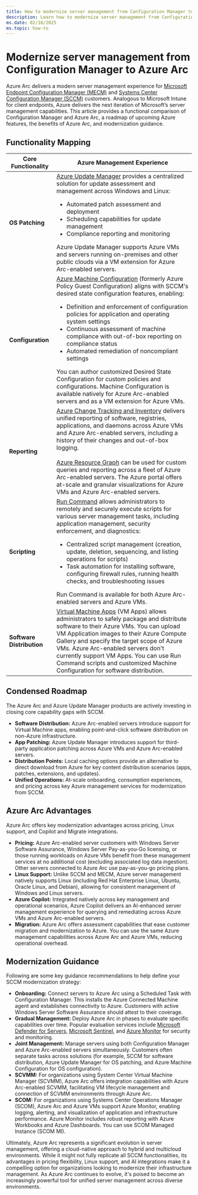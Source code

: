 ```yaml
---
title: How to modernize server management from Configuration Manager to Azure Arc
description: Learn how to modernize server management from Configuration Manager to Azure Arc.
ms.date: 02/18/2025
ms.topic: how-to
---
```


# Modernize server management from Configuration Manager to Azure Arc

Azure Arc delivers a modern server management experience for [Microsoft Endpoint Configuration Manager (MECM)](/mem/configmgr/) and [Systems Center Configuration Manager (SCCM)](/mem/configmgr/) customers. Analogous to Microsoft Intune for client endpoints, Azure delivers the next iteration of Microsoft’s server management capabilities. This article provides a functional comparison of Configuration Manager and Azure Arc, a roadmap of upcoming Azure features, the benefits of Azure Arc, and modernization guidance.

## Functionality Mapping

Core Functionality | Azure Management Experience
--- | ---
**OS Patching** | [Azure Update Manager](/azure/update-manager/) provides a centralized solution for update assessment and management across Windows and Linux:<ul><li>Automated patch assessment and deployment</li><li>Scheduling capabilities for update management</li><li>Compliance reporting and monitoring</li></ul>Azure Update Manager supports Azure VMs and servers running on-premises and other public clouds via a VM extension for Azure Arc-enabled servers.
**Configuration** | [Azure Machine Configuration](/azure/governance/machine-configuration/) (formerly Azure Policy Guest Configuration) aligns with SCCM's desired state configuration features, enabling:<ul><li>Definition and enforcement of configuration policies for application and operating system settings</li><li>Continuous assessment of machine compliance with out-of-box reporting on compliance status</li><li>Automated remediation of noncompliant settings</li></ul>You can author customized Desired State Configuration for custom policies and configurations. Machine Configuration is available natively for Azure Arc-enabled servers and as a VM extension for Azure VMs.
**Reporting** | [Azure Change Tracking and Inventory](/azure/automation/change-tracking/overview-monitoring-agent?tabs=win-az-vm) delivers unified reporting of software, registries, applications, and daemons across Azure VMs and Azure Arc-enabled servers, including a history of their changes and out-of-box logging.<br><br>[Azure Resource Graph](/azure/governance/resource-graph/) can be used for custom queries and reporting across a fleet of Azure Arc-enabled servers. The Azure portal offers at-scale and granular visualizations for Azure VMs and Azure Arc-enabled servers.
**Scripting** | [Run Command](run-command.md) allows administrators to remotely and securely execute scripts for various server management tasks, including application management, security enforcement, and diagnostics:<ul><li>Centralized script management (creation, update, deletion, sequencing, and listing operations for scripts)</li><li>Task automation for installing software, configuring firewall rules, running health checks, and troubleshooting issues</li></ul>Run Command is available for both Azure Arc-enabled servers and Azure VMs.
**Software Distribution** | [Virtual Machine Apps](/azure/virtual-machines/vm-applications?tabs=ubuntu) (VM Apps) allows administrators to safely package and distribute software to their Azure VMs. You can upload VM Application images to their Azure Compute Gallery and specify the target scope of Azure VMs. Azure Arc-enabled servers don't currently support VM Apps. You can use Run Command scripts and customized Machine Configuration for software distribution.

## Condensed Roadmap

The Azure Arc and Azure Update Manager products are actively investing in closing core capability gaps with SCCM.

* **Software Distribution:** Azure Arc-enabled servers introduce support for Virtual Machine apps, enabling point-and-click software distribution on non-Azure infrastructure.
* **App Patching:** Azure Update Manager introduces support for third-party application patching across Azure VMs and Azure Arc-enabled servers.
* **Distribution Points:** Local caching options provide an alternative to direct download from Azure for key content distribution scenarios (apps, patches, extensions, and updates).
* **Unified Operations:** At-scale onboarding, consumption experiences, and pricing across key Azure management services for modernization from SCCM.

## Azure Arc Advantages

Azure Arc offers key modernization advantages across pricing, Linux support, and Copilot and Migrate integrations.

* **Pricing:** Azure Arc-enabled server customers with Windows Server Software Assurance, Windows Server Pay-as-you-Go licensing, or those running workloads on Azure VMs benefit from these management services at no additional cost (excluding associated log data ingestion). Other servers connected to Azure Arc use pay-as-you-go pricing plans.
* **Linux Support:** Unlike SCCM and MECM, Azure server management natively supports Linux (including Red Hat Enterprise Linux, Ubuntu, Oracle Linux, and Debian), allowing for consistent management of Windows and Linux servers.
* **Azure Copilot:** Integrated natively across key management and operational scenarios, Azure Copilot delivers an AI-enhanced server management experience for querying and remediating across Azure VMs and Azure Arc-enabled servers.
* **Migration:** Azure Arc offers assessment capabilities that ease customer migration and modernization to Azure. You can use the same Azure management capabilities across Azure Arc and Azure VMs, reducing operational overhead.

## Modernization Guidance

Following are some key guidance recommendations to help define your SCCM modernization strategy:

* **Onboarding:** Connect servers to Azure Arc using a Scheduled Task with Configuration Manager. This installs the Azure Connected Machine agent and establishes connectivity to Azure. Customers with active Windows Server Software Assurance should attest to their coverage.
* **Gradual Management:** Deploy Azure Arc in phases to evaluate specific capabilities over time. Popular evaluation services include [Microsoft Defender for Servers](/azure/defender-for-cloud/defender-for-servers-overview), [Microsoft Sentinel](/azure/sentinel/), and [Azure Monitor](/azure/azure-monitor/) for security and monitoring.
* **Joint Management:** Manage servers using both Configuration Manager and Azure Arc-enabled servers simultaneously. Customers often separate tasks across solutions (for example, SCCM for software distribution, Azure Update Manager for OS patching, and Azure Machine Configuration for OS configuration).
* **SCVMM:** For organizations using System Center Virtual Machine Manager (SCVMM), Azure Arc offers integration capabilities with Azure Arc-enabled SCVMM, facilitating VM lifecycle management and connection of SCVMM environments through Azure Arc.
* **SCOM:** For organizations using Systems Center Operations Manager (SCOM), Azure Arc and Azure VMs support Azure Monitor, enabling logging, alerting, and visualization of application and infrastructure performance. Azure Monitor includes robust reporting with Azure Workbooks and Azure Dashboards. You can use SCOM Managed Instance (SCOM MI).

Ultimately, Azure Arc represents a significant evolution in server management, offering a cloud-native approach to hybrid and multicloud environments. While it might not fully replicate all SCCM functionalities, its advantages in pricing flexibility, Linux support, and AI integrations make it a compelling option for organizations looking to modernize their infrastructure management. As Azure Arc continues to evolve, it's poised to become an increasingly powerful tool for unified server management across diverse environments.



